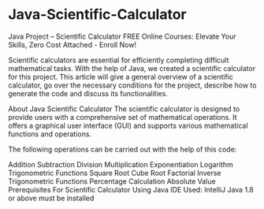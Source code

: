 # Java-Scientific-Calculator

Java Project – Scientific Calculator
FREE Online Courses: Elevate Your Skills, Zero Cost Attached - Enroll Now!

Scientific calculators are essential for efficiently completing difficult mathematical tasks. With the help of Java, we created a scientific calculator for this project. This article will give a general overview of a scientific calculator, go over the necessary conditions for the project, describe how to generate the code and discuss its functionalities.

About Java Scientific Calculator
The scientific calculator is designed to provide users with a comprehensive set of mathematical operations. It offers a graphical user interface (GUI) and supports various mathematical functions and operations.

The following operations can be carried out with the help of this code:

Addition
Subtraction
Division
Multiplication
Exponentiation
Logarithm
Trigonometric Functions
Square Root
Cube Root
Factorial
Inverse Trigonometric Functions
Percentage Calculation
Absolute Value
Prerequisites For Scientific Calculator Using Java
IDE Used: IntelliJ
 Java 1.8 or above must be installed
